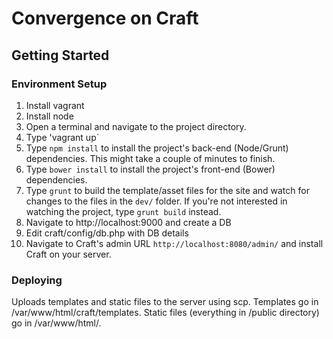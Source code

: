# Convergence on Craft

## Getting Started

### Environment Setup

1. Install vagrant
2. Install node
3. Open a terminal and navigate to the project directory.
4. Type 'vagrant up`
5. Type `npm install` to install the project's back-end (Node/Grunt) dependencies. This might take a couple of minutes to finish.
6. Type `bower install` to install the project's front-end (Bower) dependencies.
7. Type `grunt` to build the template/asset files for the site and watch for changes to the files in the `dev/` folder. If you're not interested in watching the project, type `grunt build` instead.
8. Navigate to http://localhost:9000 and create a DB
9. Edit craft/config/db.php with DB details
10. Navigate to Craft's admin URL `http://localhost:8080/admin/` and install Craft on your server.

### Deploying

Uploads templates and static files to the server using scp. Templates go in /var/www/html/craft/templates. Static files (everything in /public directory) go in /var/www/html/.